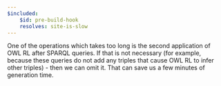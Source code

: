 ```yaml
---
$included:
    $id: pre-build-hook
    resolves: site-is-slow
---
```


One of the operations which takes too long is the second application of OWL RL after SPARQL queries. If that is not necessary (for example, because these queries do not add any triples that cause OWL RL to infer other triples) - then we can omit it. That can save us a few minutes of generation time.
